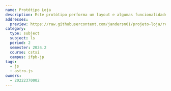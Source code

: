```yaml
---
name: Protótipo Loja
description: Este protótipo performa um layout e algumas funcionalidades comumente presentes em sites de lojas.
addresses:
  preview: https://raw.githubusercontent.com/jandersn01/projeto-loja/refs/heads/master/previewLoja.png
category:
  type: subject
  subject: ls
  period: 2
  semester: 2024.2
  course: cstsi
  campus: ifpb-jp
tags:
  - js
  - astro.js
owners:
  - 20222370002
---
```

